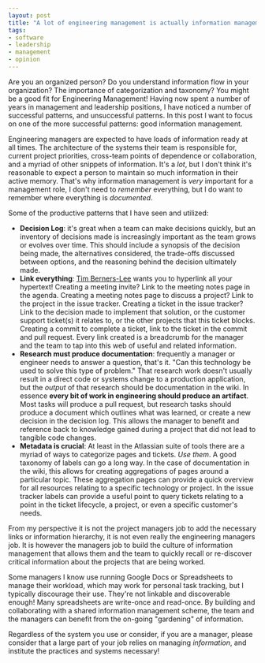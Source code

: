 ```yaml
---
layout: post
title: "A lot of engineering management is actually information management"
tags:
- software
- leadership
- management
- opinion
---
```


Are you an organized person? Do you understand information flow in your
organization? The importance of categorization and taxonomy? You might be a good
fit for Engineering Management! Having now spent a number of years in management
and leadership positions, I have noticed a number of successful patterns, and
unsuccessful patterns. In this post I want to focus on one of the more
successful patterns: good information management.

Engineering managers are expected to have loads of information ready 
at all times. The architecture of the systems their team is responsible for,
current project priorities, cross-team points of dependence or collaboration,
and a myriad of other snippets of information. It's a _lot_, but I don't think
it's reasonable to expect a person to maintain so much information in their
active memory. That's why information management is _very_ important for a
management role, I don't need to _remember_ everything, but I do want to
remember where everything is _documented_.

Some of the productive patterns that I have seen and utilized:

* **Decision Log**: it's great when a team can make decisions quickly, but an
  inventory of decisions made is increasingly important as the team grows or
  evolves over time. This should include a synopsis of the decision being made,
  the alternatives considered, the trade-offs discussed between options, and
  the reasoning behind the decision ultimately made.
* **Link everything**: [Tim
  Berners-Lee](https://en.wikipedia.org/wiki/Tim_Berners-Lee) wants you to
  hyperlink all your hypertext! Creating a meeting invite? Link to the meeting
  notes page in the agenda. Creating a meeting notes page to discuss a project?
  Link to the project in the issue tracker. Creating a ticket in the issue
  tracker? Link to the decision made to implement that solution, or the
  customer support ticket(s) it relates to, or the other projects that this
  ticket blocks. Creating a commit to complete a ticket, link to the ticket in
  the commit and pull request. Every link created is a breadcrumb for the
  manager and the team to tap into this web of useful and related information.
* **Research must produce documentation**: frequently a manager or engineer needs
  to answer a question, that's it. "Can this technology be used to solve this
  type of problem." That research work doesn't usually result in a direct code
  or systems change to a production application, but the _output_ of that
  research should be documentation in the wiki. In essence **every bit of work
  in engineering should produce an artifact**. Most tasks will produce a pull
  request, but research tasks should produce a document which outlines what was
  learned, or create a new decision in the decision log. This allows the
  manager to benefit and reference back to knowledge gained during a project
  that did not lead to tangible code changes.
* **Metadata is crucial**: At least in the Atlassian suite of tools there are a
  myriad of ways to categorize pages and tickets. _Use them_. A good taxonomy
  of labels can go a long way. In the case of documentation in the wiki, this
  allows for creating aggregations of pages around a particular topic. These
  aggregation pages can provide a quick overview for all resources relating to
  a specific technology or project. In the issue tracker labels can provide a
  useful point to query tickets relating to a point in the ticket lifecycle, a
  project, or even a specific customer's needs.


From my perspective it is not the project managers job to add the necessary
links or information hierarchy, it is not even really the engineering managers
job. It is however the managers job to build the culture of information
management that allows them and the team to quickly recall or re-discover
critical information about the projects that are being worked.


Some managers I know use running Google Docs or Spreadsheets to manage their
workload, which may work for personal task tracking, but I typically discourage
their use. They're not linkable and discoverable enough! Many spreadsheets are
write-once and read-once. By building and collaborating with a shared
information management scheme, the team and the managers can benefit from the
on-going "gardening" of information.

Regardless of the system you use or consider, if you are a manager, please
consider that a large part of your job relies on managing _information_, and
institute the practices and systems necessary!

